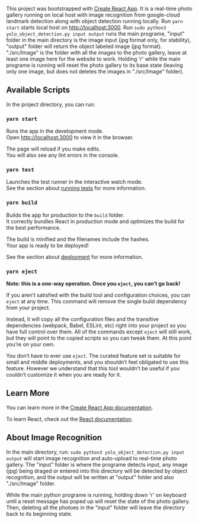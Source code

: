 This project was bootstrapped with [Create React App](https://github.com/facebook/create-react-app). It is a real-time photo gallery running on local host with image recognition from google-cloud landmark detection along with object detection running locally. 
Run `yarn start` starts local host on [http://localhost:3000](http://localhost:3000).
Run `sudo python3 yolo_object_detection.py input output` runs the main programe, "input" folder in the main directory is the image input (jpg format only, for stability), "output" folder will return the object labeled image (jpg format). 
"./src/Image" is the folder with all the images to the photo gallery, leave at least one image here for the website to work. Holding 'r' while the main programe is running will reset the photo gallery to its base state (leaving only one image, but does not deletes the images in "./src/Image" folder). 

## Available Scripts

In the project directory, you can run:

### `yarn start`

Runs the app in the development mode.<br />
Open [http://localhost:3000](http://localhost:3000) to view it in the browser.

The page will reload if you make edits.<br />
You will also see any lint errors in the console.

### `yarn test`

Launches the test runner in the interactive watch mode.<br />
See the section about [running tests](https://facebook.github.io/create-react-app/docs/running-tests) for more information.

### `yarn build`

Builds the app for production to the `build` folder.<br />
It correctly bundles React in production mode and optimizes the build for the best performance.

The build is minified and the filenames include the hashes.<br />
Your app is ready to be deployed!

See the section about [deployment](https://facebook.github.io/create-react-app/docs/deployment) for more information.

### `yarn eject`

**Note: this is a one-way operation. Once you `eject`, you can’t go back!**

If you aren’t satisfied with the build tool and configuration choices, you can `eject` at any time. This command will remove the single build dependency from your project.

Instead, it will copy all the configuration files and the transitive dependencies (webpack, Babel, ESLint, etc) right into your project so you have full control over them. All of the commands except `eject` will still work, but they will point to the copied scripts so you can tweak them. At this point you’re on your own.

You don’t have to ever use `eject`. The curated feature set is suitable for small and middle deployments, and you shouldn’t feel obligated to use this feature. However we understand that this tool wouldn’t be useful if you couldn’t customize it when you are ready for it.

## Learn More

You can learn more in the [Create React App documentation](https://facebook.github.io/create-react-app/docs/getting-started).

To learn React, check out the [React documentation](https://reactjs.org/). 

## About Image Recognition

In the main directory, run: `sudo python3 yolo_object_detection.py input output` will start image recognition and auto-upload to real-time photo gallery. The "input" folder is where the programe detects input, any image (jpg) being draged or entered into this directory will be detected by object recognition, and the output will be written at "output" folder and also "./src/Image" folder. 

While the main python programe is running, holding down 'r' on keyboard until a reset message has poped up will reset the state of the photo gallery. Then, deleting all the photoes in the "input" folder will leave the directory back to its beginning state. 

